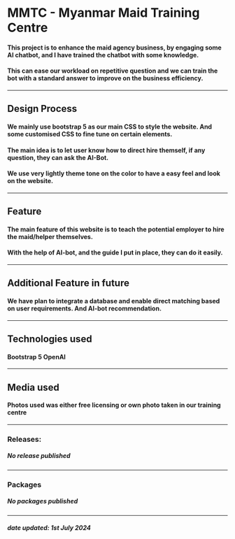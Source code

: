 # MMTC - Myanmar Maid Training Centre
#### This project is to enhance the maid agency business, by engaging some AI chatbot, and I have trained the chatbot with some knowledge.
#### This can ease our workload on repetitive question and we can train the bot with a standard answer to improve on the business efficiency.
-------------------------------------------------------------------------------------------------------------------------------------
## Design Process
#### We mainly use bootstrap 5 as our main CSS to style the website. And some customised CSS to fine tune on certain elements.
#### The main idea is to let user know how to direct hire themself, if any question, they can ask the AI-Bot.
#### We use very lightly theme tone on the color to have a easy feel and look on the website.
-------------------------------------------------------------------------------------------------------------------------------------
## Feature
#### The main feature of this website is to teach the potential employer to hire the maid/helper themselves.
#### With the help of AI-bot, and the guide I put in place, they can do it easily.
-------------------------------------------------------------------------------------------------------------------------------------
## Additional Feature in future
#### We have plan to integrate a database and enable direct matching based on user requirements. And AI-bot recommendation.
-------------------------------------------------------------------------------------------------------------------------------------
## Technologies used
#### Bootstrap 5 OpenAI 
-------------------
## Media used
#### Photos used was either free licensing or own photo taken in our training centre
---------------------------------------------------------------------------------
### Releases:
##### No release published
--------------------
### Packages
##### No packages published
---------------------
##### date updated: 1st July 2024
